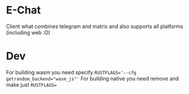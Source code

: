 # E-Chat
Client what combines telegram and matrix and also supports all platforms (including web :O)


# Dev
For building wasm you need specify `RUSTFLAGS='--cfg getrandom_backend="wasm_js"'`
For building native you need remove and make just `RUSTFLAGS=`